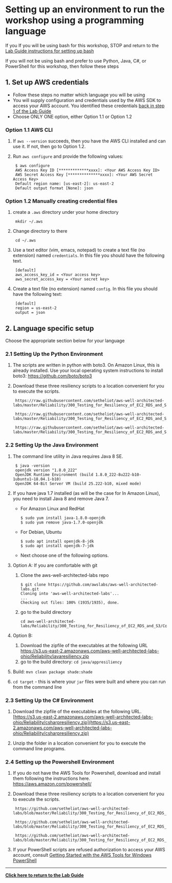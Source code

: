 # Setting up an environment to run the workshop using a programming language

If you If you will be using bash for this workshop, STOP and return to the [Lab Guide instructions for setting up bash](../Lab_Guide.md#bash)

If you will not be using bash and prefer to use Python, Java, C#, or PowerShell for this workshop, then follow these steps

## 1. Set up AWS credentials

* Follow these steps no matter which language you will be using
* You will supply configuration and credentials used by the AWS SDK to access your AWS account. You identified these credentials [back in step 1 of the Lab Guide](../Lab_Guide.md#awslogin)
* Choose ONLY ONE option, either Option 1.1 or Option 1.2

### Option 1.1 AWS CLI

1. If `aws --version` succeeds, then you have the AWS CLI installed and can use it.  If not, then go to Option 1.2.
1. Run `aws configure` and provide the following values:

        $ aws configure
        AWS Access Key ID [*************xxxx]: <Your AWS Access Key ID>
        AWS Secret Access Key [**************xxxx]: <Your AWS Secret Access Key>
        Default region name: [us-east-2]: us-east-2
        Default output format [None]: json

### Option 1.2 Manually creating credential files

1. create a `.aws` directory under your home directory 

        mkdir ~/.aws

1. Change directory to there

        cd ~/.aws

1. Use a text editor (vim, emacs, notepad) to create a text file (no extension) named `credentials`. In this file you should have the following text.  

        [default]
        aws_access_key_id = <Your access key>
        aws_secret_access_key = <Your secret key>

1. Create a text file (no extension) named `config`. In this file you should have the following text:

        [default]
        region = us-east-2
        output = json

## 2. Language specific setup

Choose the appropriate section below for your language

### 2.1 Setting Up the Python Environment

1. The scripts are written in python with boto3. On Amazon Linux, this is already installed. Use your local operating system instructions to install boto3: <https://github.com/boto/boto3>

1. Download these three resiliency scripts to a location convenient for you to execute the scripts.  

        https://raw.githubusercontent.com/setheliot/aws-well-architected-labs/master/Reliability/300_Testing_for_Resiliency_of_EC2_RDS_and_S3/Code/FailureSimulations/python/fail_instance.py

        https://raw.githubusercontent.com/setheliot/aws-well-architected-labs/master/Reliability/300_Testing_for_Resiliency_of_EC2_RDS_and_S3/Code/FailureSimulations/python/fail_rds.py

        https://raw.githubusercontent.com/setheliot/aws-well-architected-labs/master/Reliability/300_Testing_for_Resiliency_of_EC2_RDS_and_S3/Code/FailureSimulations/python/fail_az.py

### 2.2 Setting Up the Java Environment

1. The command line utility in Java requires Java 8 SE.  

        $ java -version
        openjdk version "1.8.0_222"
        OpenJDK Runtime Environment (build 1.8.0_222-8u222-b10-1ubuntu1~18.04.1-b10)
        OpenJDK 64-Bit Server VM (build 25.222-b10, mixed mode)

1. If you have java 1.7 installed (as will be the case for In Amazon Linux), you need to install Java 8 and remove Java 7.

   * For Amazon Linux and RedHat

         $ sudo yum install java-1.8.0-openjdk
         $ sudo yum remove java-1.7.0-openjdk

   * For Debian, Ubuntu

         $ sudo apt install openjdk-8-jdk
         $ sudo apt install openjdk-7-jdk

   * Next choose one of the following options.

1. Option A: If you are comfortable with git
   1. Clone the aws-well-architected-labs repo

          $ git clone https://github.com/awslabs/aws-well-architected-labs.git
          Cloning into 'aws-well-architected-labs'...
          ...
          Checking out files: 100% (1935/1935), done.

   1. go to the build directory

          cd aws-well-architected-labs/Reliability/300_Testing_for_Resiliency_of_EC2_RDS_and_S3/Code/FailureSimulations/java/appresiliency

1. Option B:
   1. Download the zipfile of the executables at the following URL <https://s3.us-east-2.amazonaws.com/aws-well-architected-labs-ohio/Reliability/javaresiliency.zip>
   1. go to the build directory: `cd java/appresiliency`

1. Build: `mvn clean package shade:shade`

1. `cd target` - this is where your `jar` files were built and where you can run from the command line

### 2.3 Setting Up the C# Environment

1. Download the zipfile of the executables at the following URL. [https://s3.us-east-2.amazonaws.com/aws-well-architected-labs-ohio/Reliability/csharpresiliency.zip](https://s3.us-east-2.amazonaws.com/aws-well-architected-labs-ohio/Reliability/csharpresiliency.zip)  

2. Unzip the folder in a location convenient for you to execute the command line programs.  

### 2.4 Setting up the Powershell Environment

1. If you do not have the AWS Tools for Powershell, download and install them following the instructions here. <https://aws.amazon.com/powershell/>

1. Download these three resiliency scripts to a location convenient for you to execute the scripts.  

        https://github.com/setheliot/aws-well-architected-labs/blob/master/Reliability/300_Testing_for_Resiliency_of_EC2_RDS_and_S3/Code/FailureSimulations/powershell/fail_instance.ps1

        https://github.com/setheliot/aws-well-architected-labs/blob/master/Reliability/300_Testing_for_Resiliency_of_EC2_RDS_and_S3/Code/FailureSimulations/powershell/failover_rds.ps1

        https://github.com/setheliot/aws-well-architected-labs/blob/master/Reliability/300_Testing_for_Resiliency_of_EC2_RDS_and_S3/Code/FailureSimulations/powershell/fail_az.ps1

1. If your PowerShell scripts are refused authorization to access your AWS account, consult [Getting Started with the AWS Tools for Windows PowerShell](https://docs.aws.amazon.com/powershell/latest/userguide/pstools-getting-started.html)

---
**[Click here to return to the Lab Guide](../Lab_Guide.md)**
